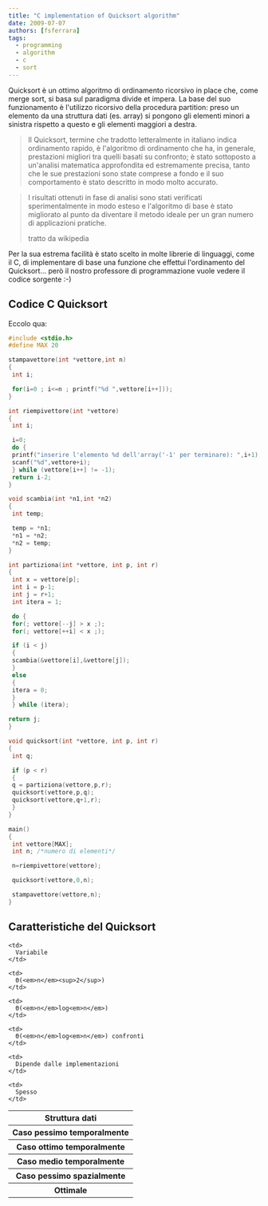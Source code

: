 ```yaml
---
title: "C implementation of Quicksort algorithm"
date: 2009-07-07
authors: [fsferrara]
tags:
  - programming
  - algorithm
  - c
  - sort
---
```

Quicksort è un ottimo algoritmo di ordinamento ricorsivo in place che, come merge sort, si basa sul paradigma divide et impera. La base del suo funzionamento è l'utilizzo ricorsivo della procedura partition: preso un elemento da una struttura dati (es. array) si pongono gli elementi minori a sinistra rispetto a questo e gli elementi maggiori a destra.

> Il Quicksort, termine che tradotto letteralmente in italiano indica ordinamento rapido, è l'algoritmo di ordinamento che ha, in generale, prestazioni migliori tra quelli basati su confronto; è stato sottoposto a un'analisi matematica approfondita ed estremamente precisa, tanto che le sue prestazioni sono state comprese a fondo e il suo comportamento è stato descritto in modo molto accurato.
>

<!-- truncate -->

> I risultati ottenuti in fase di analisi sono stati verificati sperimentalmente in modo esteso e l'algoritmo di base è stato migliorato al punto da diventare il metodo ideale per un gran numero di applicazioni pratiche.
>
> tratto da wikipedia

Per la sua estrema facilità è stato scelto in molte librerie di linguaggi, come il C, di implementare di base una funzione che effettui l'ordinamento del Quicksort... però il nostro professore di programmazione vuole vedere il codice sorgente :-)

## Codice C Quicksort

Eccolo qua:

```c
#include <stdio.h>
#define MAX 20

stampavettore(int *vettore,int n)
{
 int i;

 for(i=0 ; i<=n ; printf("%d ",vettore[i++]));
}

int riempivettore(int *vettore)
{
 int i;

 i=0;
 do {
 printf("inserire l'elemento %d dell'array('-1' per terminare): ",i+1);
 scanf("%d",vettore+i);
 } while (vettore[i++] != -1);
 return i-2;
}

void scambia(int *n1,int *n2)
{
 int temp;

 temp = *n1;
 *n1 = *n2;
 *n2 = temp;
}

int partiziona(int *vettore, int p, int r)
{
 int x = vettore[p];
 int i = p-1;
 int j = r+1;
 int itera = 1;

 do {
 for(; vettore[--j] > x ;);
 for(; vettore[++i] < x ;);

 if (i < j)
 {
 scambia(&vettore[i],&vettore[j]);
 }
 else
 {
 itera = 0;
 }
 } while (itera);

return j;
}

void quicksort(int *vettore, int p, int r)
{
 int q;

 if (p < r)
 {
 q = partiziona(vettore,p,r);
 quicksort(vettore,p,q);
 quicksort(vettore,q+1,r);
 }
}

main()
{
 int vettore[MAX];
 int n; /*numero di elementi*/

 n=riempivettore(vettore);

 quicksort(vettore,0,n);

 stampavettore(vettore,n);
}
```

## Caratteristiche del Quicksort

<table border="0">
  <tr>
    <th>
      Struttura dati
    </th>

    <td>
      Variabile
    </td>
  </tr>

  <tr>
    <th>
      Caso pessimo temporalmente
    </th>

    <td>
      Θ(<em>n</em><sup>2</sup>)
    </td>
  </tr>

  <tr>
    <th>
      Caso ottimo temporalmente
    </th>

    <td>
      Θ(<em>n</em>log<em>n</em>)
    </td>
  </tr>

  <tr>
    <th>
      Caso medio temporalmente
    </th>

    <td>
      Θ(<em>n</em>log<em>n</em>) confronti
    </td>
  </tr>

  <tr>
    <th>
      Caso pessimo spazialmente
    </th>

    <td>
      Dipende dalle implementazioni
    </td>
  </tr>

  <tr>
    <th>
      Ottimale
    </th>

    <td>
      Spesso
    </td>
  </tr>
</table>
